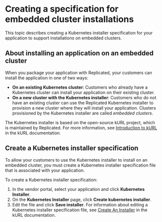 # Creating a specification for embedded cluster installations

This topic describes creating a Kubernetes installer specification for your application to support installations on embedded clusters.

## About installing an application on an embedded cluster

When you package your application with Replicated, your customers can install the application in one of two ways:

* **On an existing Kubernetes cluster**: Customers who already have a Kubernetes cluster can install your application on their existing cluster.
* **On a new cluster with the Kubernetes installer**: Customers who do not have an existing cluster can use the Replicated Kubernetes installer to provision a new cluster where they will install your application. Clusters provisioned by the Kubernetes installer are called _embedded clusters_.

The Kubernetes installer is based on the open-source kURL project, which is maintained by Replicated. For more information, see [Introduction to kURL](https://kurl.sh/docs/introduction/) in the kURL documentation.

## Create a Kubernetes installer specification

To allow your customers to use the Kubernetes installer to install on an embedded cluster, you must create a Kubernetes installer specification file that is associated with your application.

To create a Kubernetes installer specification:

1. In the vendor portal, select your application and click **Kubernetes Installer**.
1. On the **Kubernetes Installer** page, click **Create kubernetes installer**.
1. Edit the file and click **Save installer**. For information about editing a Kubernetes installer specification file, see [Create An Installer](https://kurl.sh/docs/create-installer/) in the kURL documentation.
